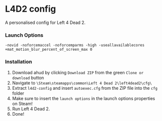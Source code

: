 # L4D2 config

A personalised config for Left 4 Dead 2.

### Launch Options
`-novid -noforcemaccel -noforcemparms -high -useallavailablecores +mat_motion_blur_percent_of_screen_max 0`

### Installation
1. Download ahud by clicking `Download ZIP` from the green `Clone or download` button
2. Navigate to `\Steam\steamapps\common\Left 4 Dead 2\left4dead2\cfg\`
3. Extract `l4d2-config` and insert `autoexec.cfg` from the ZIP file into the `cfg` folder
4. Make sure to insert the `launch options` in the launch options properties on Steam!
5. Run Left 4 Dead 2.
6. Done!
